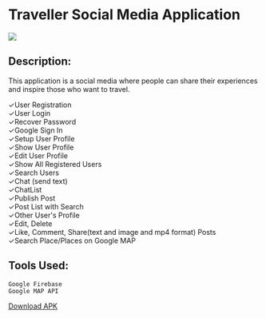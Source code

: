 # Traveller Social Media Application
![](https://github.com/Gizemsolum/Traveller-Social-Media\Media\ezgif-5-88745de24dc1.gif)

## Description:
  This application is a social media where people can share their experiences and inspire those who want to travel. 

✓User Registration <br />
✓User Login <br />
✓Recover Password <br />
✓Google Sign In <br />
✓Setup User Profile <br />
✓Show User Profile <br />
✓Edit User Profile <br />
✓Show All Registered Users <br />
✓Search Users <br />
✓Chat (send text) <br />
✓ChatList <br />
✓Publish Post <br />
✓Post List with Search <br />
✓Other User's Profile <br />
✓Edit, Delete <br />
✓Like, Comment, Share(text and image and mp4 format) Posts <br />
✓Search Place/Places on Google MAP <br />

## Tools Used:
    Google Firebase  
    Google MAP API
    
[Download APK](https://github.com/Gizemsolum/Traveller-Social-Media/raw/master/travellersocialmedia.apk)
